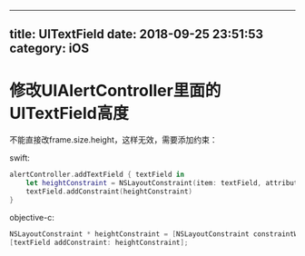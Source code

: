 
---
title: UITextField
date: 2018-09-25 23:51:53
category: iOS
---

    
# 修改UIAlertController里面的UITextField高度
不能直接改frame.size.height，这样无效，需要添加约束：

swift:
```swift
alertController.addTextField { textField in
    let heightConstraint = NSLayoutConstraint(item: textField, attribute: .height, relatedBy: .equal, toItem: nil, attribute: .notAnAttribute, multiplier: 1, constant: 100)
    textField.addConstraint(heightConstraint)
}
```
objective-c:
```objective-c
NSLayoutConstraint * heightConstraint = [NSLayoutConstraint constraintWithItem:textField attribute:NSLayoutAttributeHeight relatedBy:NSLayoutRelationEqual toItem:nil attribute:NSLayoutAttributeNotAnAttribute multiplier:1 constant:32];
[textField addConstraint: heightConstraint];
```